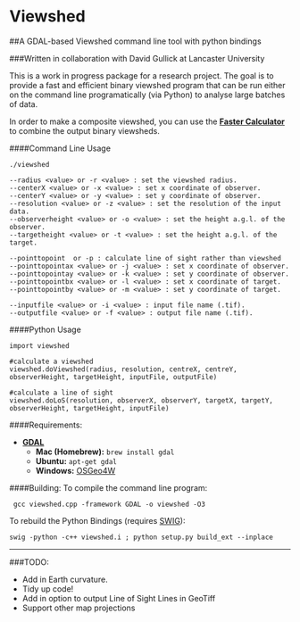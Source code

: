 # Viewshed
##A GDAL-based Viewshed command line tool with python bindings

###Written in collaboration with David Gullick at Lancaster University

This is a work in progress package for a research project. The goal is to provide a fast and efficient binary viewshed program that can be run either on the command line programatically (via Python) to analyse large batches of data.

In order to make a composite viewshed, you can use the [**Faster Calculator**](https://github.com/jonnyhuck/FasterCalculator) to combine the output binary viewsheds.

####Command Line Usage

```
./viewshed

--radius <value> or -r <value> : set the viewshed radius.
--centerX <value> or -x <value> : set x coordinate of observer.
--centerY <value> or -y <value> : set y coordinate of observer.
--resolution <value> or -z <value> : set the resolution of the input data.
--observerheight <value> or -o <value> : set the height a.g.l. of the observer.
--targetheight <value> or -t <value> : set the height a.g.l. of the target.

--pointtopoint  or -p : calculate line of sight rather than viewshed 
--pointtopointax <value> or -j <value> : set x coordinate of observer.
--pointtopointay <value> or -k <value> : set y coordinate of observer.
--pointtopointbx <value> or -l <value> : set x coordinate of target.
--pointtopointby <value> or -m <value> : set y coordinate of target.

--inputfile <value> or -i <value> : input file name (.tif).
--outputfile <value> or -f <value> : output file name (.tif).

```


####Python Usage

```
import viewshed

#calculate a viewshed
viewshed.doViewshed(radius, resolution, centreX, centreY, observerHeight, targetHeight, inputFile, outputFile)

#calculate a line of sight
viewshed.doLoS(resolution, observerX, observerY, targetX, targetY, observerHeight, targetHeight, inputFile)
```

####Requirements:
* [**GDAL**](http://www.gdal.org/)
	* **Mac (Homebrew):** `brew install gdal`
	* **Ubuntu:** `apt-get gdal`
	* **Windows:** [OSGeo4W](https://trac.osgeo.org/osgeo4w)

####Building:
To compile the command line program:

```
 gcc viewshed.cpp -framework GDAL -o viewshed -O3
```

To rebuild the Python Bindings (requires [SWIG](http://swig.org/)):

```
swig -python -c++ viewshed.i ; python setup.py build_ext --inplace
```
---
###TODO:
* Add in Earth curvature.
* Tidy up code!
* Add in option to output Line of Sight Lines in GeoTiff
* Support other map projections
